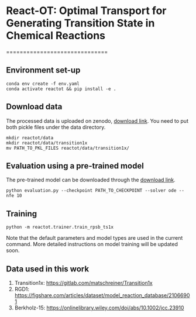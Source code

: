 # React-OT: Optimal Transport for Generating Transition State in Chemical Reactions
==============================

## Environment set-up
```
conda env create -f env.yaml
conda activate reactot && pip install -e .
```

## Download data
The processed data is uploaded on zenodo, [download link](https://zenodo.org/records/13131875). You need to put both pickle files under the data directory.

```
mkdir reactot/data
mkdir reactot/data/transition1x
mv PATH_TO_PKL_FILES reactot/data/transition1x/
```

## Evaluation using a pre-trained model
The pre-trained model can be downloaded through the [download link](https://zenodo.org/records/13131875).
```
python evaluation.py --checkpoint PATH_TO_CHECKPOINT --solver ode --nfe 10
``` 

## Training
```
python -m reactot.trainer.train_rpsb_ts1x
```
Note that the default parameters and model types are used in the current command. More detailed instructions on model training will be updated soon.

## Data used in this work
1. Transition1x: https://gitlab.com/matschreiner/Transition1x
2. RGD1: https://figshare.com/articles/dataset/model_reaction_database/21066901
3. Berkholz-15: https://onlinelibrary.wiley.com/doi/abs/10.1002/jcc.23910
